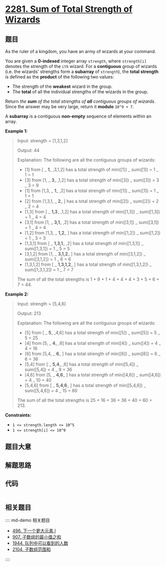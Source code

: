 # [2281. Sum of Total Strength of Wizards](https://leetcode.com/problems/sum-of-total-strength-of-wizards/)

## 题目

As the ruler of a kingdom, you have an army of wizards at your command.

You are given a **0-indexed** integer array `strength`, where `strength[i]`
denotes the strength of the `ith` wizard. For a **contiguous** group of
wizards (i.e. the wizards' strengths form a **subarray** of `strength`), the
**total strength** is defined as the **product** of the following two values:

- The strength of the **weakest** wizard in the group.
- The **total** of all the individual strengths of the wizards in the group.

Return _the **sum** of the total strengths of **all** contiguous groups of
wizards_. Since the answer may be very large, return it **modulo** `10^9 + 7`.

A **subarray** is a contiguous **non-empty** sequence of elements within an
array.

**Example 1:**

> Input: strength = [1,3,1,2]
>
> Output: 44
>
> Explanation: The following are all the contiguous groups of wizards:
>
> - [1] from [ _ **1**_ ,3,1,2] has a total strength of min([1]) _ sum([1]) = 1 _ 1 = 1
> - [3] from [1, _ **3**_ ,1,2] has a total strength of min([3]) _ sum([3]) = 3 _ 3 = 9
> - [1] from [1,3, _ **1**_ ,2] has a total strength of min([1]) _ sum([1]) = 1 _ 1 = 1
> - [2] from [1,3,1, _ **2**_ ] has a total strength of min([2]) _ sum([2]) = 2 _ 2 = 4
> - [1,3] from [ _ **1,3**_ ,1,2] has a total strength of min([1,3]) _ sum([1,3]) = 1 _ 4 = 4
> - [3,1] from [1, _ **3,1**_ ,2] has a total strength of min([3,1]) _ sum([3,1]) = 1 _ 4 = 4
> - [1,2] from [1,3, _ **1,2**_ ] has a total strength of min([1,2]) _ sum([1,2]) = 1 _ 3 = 3
> - [1,3,1] from [ _ **1,3,1**_ ,2] has a total strength of min([1,3,1]) _ sum([1,3,1]) = 1 _ 5 = 5
> - [3,1,2] from [1, _ **3,1,2**_ ] has a total strength of min([3,1,2]) _ sum([3,1,2]) = 1 _ 6 = 6
> - [1,3,1,2] from [ _ **1,3,1,2**_ ] has a total strength of min([1,3,1,2]) _ sum([1,3,1,2]) = 1 _ 7 = 7
>
> The sum of all the total strengths is 1 + 9 + 1 + 4 + 4 + 4 + 3 + 5 + 6 + 7 = 44.

**Example 2:**

> Input: strength = [5,4,6]
>
> Output: 213
>
> Explanation: The following are all the contiguous groups of wizards:
>
> - [5] from [ _ **5**_ ,4,6] has a total strength of min([5]) _ sum([5]) = 5 _ 5 = 25
> - [4] from [5, _ **4**_ ,6] has a total strength of min([4]) _ sum([4]) = 4 _ 4 = 16
> - [6] from [5,4, _ **6**_ ] has a total strength of min([6]) _ sum([6]) = 6 _ 6 = 36
> - [5,4] from [ _ **5,4**_ ,6] has a total strength of min([5,4]) _ sum([5,4]) = 4 _ 9 = 36
> - [4,6] from [5, _ **4,6**_ ] has a total strength of min([4,6]) _ sum([4,6]) = 4 _ 10 = 40
> - [5,4,6] from [ _ **5,4,6**_ ] has a total strength of min([5,4,6]) _ sum([5,4,6]) = 4 _ 15 = 60
>
> The sum of all the total strengths is 25 + 16 + 36 + 36 + 40 + 60 = 213.

**Constraints:**

- `1 <= strength.length <= 10^5`
- `1 <= strength[i] <= 10^9`

## 题目大意

## 解题思路

## 代码

```javascript

```

## 相关题目

:::: md-demo 相关题目

- [496. 下一个更大元素 I](./0496.md)
- [907. 子数组的最小值之和](https://leetcode.com/problems/sum-of-subarray-minimums)
- [1944. 队列中可以看到的人数](https://leetcode.com/problems/number-of-visible-people-in-a-queue)
- [2104. 子数组范围和](https://leetcode.com/problems/sum-of-subarray-ranges)

::::
